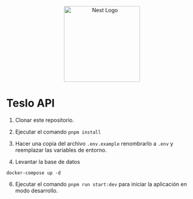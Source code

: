 <p align="center">
  <a href="http://nestjs.com/" target="blank"><img src="https://nestjs.com/img/logo-small.svg" width="200" alt="Nest Logo" /></a>
</p>

# Teslo API

1. Clonar este repositorio.

2. Ejecutar el comando `pnpm install`

3. Hacer una copia del archivo `.env.example` renombrarlo a `.env` y reemplazar las variables de entorno.

5. Levantar la base de datos
```
docker-compose up -d
```
6. Ejecutar el comando `pnpm run start:dev` para iniciar la aplicación en modo desarrollo.
